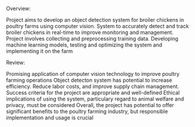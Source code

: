 Overview:

Project aims to develop an object detection system for broiler chickens in poultry farms using computer vision.
System to accurately detect and track broiler chickens in real-time to improve monitoring and management.
Project involves collecting and preprocessing training data. Developing machine learning models, testing and optimizing the system and implementing it on the farm 

Review:

Promising application of computer vision technology to improve poultry farming operations
Object detecton system has potential to increase efficiency. Reduce labor costs, and improve supply chain management.
Success criteria for the project are appropriate and well-defined
Ethical implications of using the system, particulary regard to animal welfare and privacy, must be considered
Overall, the project has potential to offer significant benefits to the poultry farming industry, but responsible implementation and usage is crucial
